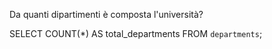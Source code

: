 Da quanti dipartimenti è composta l'università?



SELECT
    COUNT(*) AS total_departments
FROM
    `departments`;